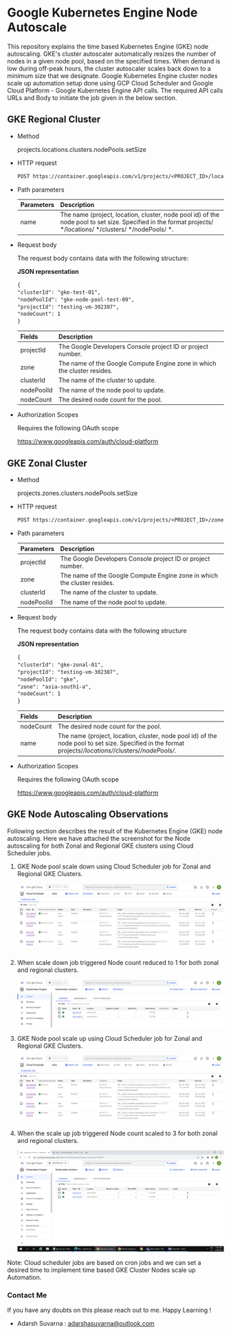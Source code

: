 # Google Kubernetes Engine Node Autoscale

This repository explains the time based  Kubernetes Engine (GKE) node autoscaling. GKE's cluster autoscaler automatically resizes the number of nodes in a given node pool, based on the specified times. When demand is low during off-peak hours, the cluster autoscaler scales back down to a minimum size that we designate.
Google Kubernetes Engine cluster nodes scale up automation setup done using GCP Cloud Scheduler and Google Cloud Platform - Google Kubernetes Engine API calls. The required API calls URLs and Body to initiate the job given in the below section.

## GKE Regional Cluster

- Method 

    projects.locations.clusters.nodePools.setSize

- HTTP request

    ```diff 
    POST https://container.googleapis.com/v1/projects/<PROJECT_ID>/locations/<LOCATION>/clusters/<CLUSTER_NAME>/nodePools/<NODEPOOL_NAME>:setSize
    ```

- Path parameters

    | Parameters | Description |
    |------------|-------------|
    | name | The name (project, location, cluster, node pool id) of the node pool to set size. Specified in the format projects/ */locations/ */clusters/ */nodePools/ *. |


- Request body

    The request body contains data with the following structure:

    **JSON representation**

    ```diff
    {
    "clusterId": "gke-test-01",
    "nodePoolId": "gke-node-pool-test-09",
    "projectId": "testing-vm-302307",
    "nodeCount": 1
    }
    ```

    | Fields     | Description |
    |------------|-------------|
    | projectId | The Google Developers Console project ID or project number. |
    | zone | The name of the Google Compute Engine zone in which the cluster resides. |
    | clusterId | The name of the cluster to update. |
    | nodePoolId | The name of the node pool to update. |
    | nodeCount | The desired node count for the pool. |

- Authorization Scopes

    Requires the following OAuth scope

    https://www.googleapis.com/auth/cloud-platform

## GKE Zonal Cluster

- Method 

    projects.zones.clusters.nodePools.setSize

- HTTP request

    ```diff 
    POST https://container.googleapis.com/v1/projects/<PROJECT_ID>/zones/<ZONE>/clusters/<CLUSTER_ID>/nodePools/<NODE_POOL_ID>/setSize
    ```

- Path parameters

    | Parameters | Description |
    |------------|-------------|
    | projectId | The Google Developers Console project ID or project number. |
    | zone | The name of the Google Compute Engine zone in which the cluster resides. |
    | clusterId | The name of the cluster to update. |
    | nodePoolId | The name of the node pool to update.  |


- Request body

    The request body contains data with the following structure

    **JSON representation**
    ```diff
    {
    "clusterId": "gke-zonal-01",
    "projectId": "testing-vm-302307",
    "nodePoolId": "gke",
    "zone": "asia-south1-a",
    "nodeCount": 1
    }
    ```


    | Fields     | Description |
    |------------|-------------|
    | nodeCount | The desired node count for the pool. |
    | name | The name (project, location, cluster, node pool id) of the node pool to set size. Specified in the format projects/*/locations/*/clusters/*/nodePools/*. |


- Authorization Scopes

    Requires the following OAuth scope

    https://www.googleapis.com/auth/cloud-platform

## GKE Node Autoscaling Observations

Following section describes the result of the Kubernetes Engine (GKE) node autoscaling. Here we have attached the screenshot for the Node autoscaling for both Zonal and Regional GKE clusters using Cloud Scheduler jobs.

1. GKE Node pool scale down using Cloud Scheduler job for Zonal and Regional GKE Clusters.
    <p>
    <img src="https://github.com/Adarsh-Suvarna/gke-node-scheduled-autoscaler/blob/main/img/img-1.png">
    </p>
2. When scale down job triggered Node count reduced to 1 for both zonal and regional clusters.
    <p>
    <img src="https://github.com/Adarsh-Suvarna/gke-node-scheduled-autoscaler/blob/main/img/img-2.png">
    </p>
3. GKE Node pool scale up using Cloud Scheduler job for Zonal and Regional GKE Clusters.
    <p>
    <img src="https://github.com/Adarsh-Suvarna/gke-node-scheduled-autoscaler/blob/main/img/img-3.png">
    </p>
4. When the scale up job triggered Node count scaled to 3 for both zonal and regional clusters.
    <p>
    <img src="https://github.com/Adarsh-Suvarna/gke-node-scheduled-autoscaler/blob/main/img/img-4.png">
    </p>
Note: Cloud scheduler jobs are based on cron jobs and we can set a desired time to implement time based GKE Cluster Nodes scale up Automation.

### Contact Me
 If you have any doubts on this please reach out to me. Happy Learning !
 - Adarsh Suvarna : adarshasuvarna@outlook.com